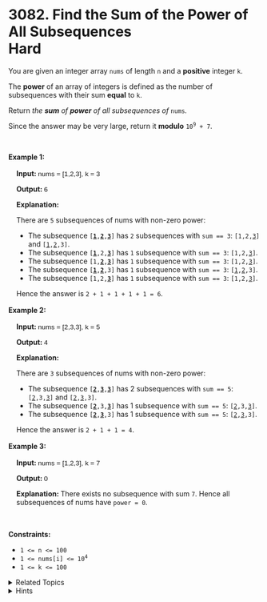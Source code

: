 # 3082. Find the Sum of the Power of All Subsequences<br> Hard

<p>You are given an integer array <code>nums</code> of length <code>n</code> and a <strong>positive</strong> integer <code>k</code>.</p>

<p>The <strong>power</strong> of an array of integers is defined as the number of <span data-keyword="subsequence-array">subsequences</span> with their sum <strong>equal</strong> to <code>k</code>.</p>

<p>Return <em>the <strong>sum</strong> of <strong>power</strong> of all subsequences of</em> <code>nums</code><em>.</em></p>

<p>Since the answer may be very large, return it <strong>modulo</strong> <code>10<sup>9</sup> + 7</code>.</p>

<p>&nbsp;</p>
<p><strong class="example">Example 1:</strong></p>

<div class="example-block" style="border-color: var(--border-tertiary); border-left-width: 2px; color: var(--text-secondary); font-size: .875rem; margin-bottom: 1rem; margin-top: 1rem; overflow: visible; padding-left: 1rem;">
<p><strong>Input: </strong> <span class="example-io" style="font-family: Menlo,sans-serif; font-size: 0.85rem;"> nums = [1,2,3], k = 3 </span></p>

<p><strong>Output: </strong> <span class="example-io" style="font-family: Menlo,sans-serif; font-size: 0.85rem;"> 6 </span></p>

<p><strong>Explanation:</strong></p>

<p>There are <code>5</code> subsequences of nums with non-zero power:</p>

<ul>
	<li>The subsequence <code>[<u><strong>1</strong></u>,<u><strong>2</strong></u>,<u><strong>3</strong></u>]</code> has <code>2</code> subsequences with <code>sum == 3</code>: <code>[1,2,<u>3</u>]</code> and <code>[<u>1</u>,<u>2</u>,3]</code>.</li>
	<li>The subsequence <code>[<u><strong>1</strong></u>,2,<u><strong>3</strong></u>]</code> has <code>1</code> subsequence with <code>sum == 3</code>: <code>[1,2,<u>3</u>]</code>.</li>
	<li>The subsequence <code>[1,<u><strong>2</strong></u>,<u><strong>3</strong></u>]</code> has <code>1</code> subsequence with <code>sum == 3</code>: <code>[1,2,<u>3</u>]</code>.</li>
	<li>The subsequence <code>[<u><strong>1</strong></u>,<u><strong>2</strong></u>,3]</code> has <code>1</code> subsequence with <code>sum == 3</code>: <code>[<u>1</u>,<u>2</u>,3]</code>.</li>
	<li>The subsequence <code>[1,2,<u><strong>3</strong></u>]</code> has <code>1</code> subsequence with <code>sum == 3</code>: <code>[1,2,<u>3</u>]</code>.</li>
</ul>

<p>Hence the answer is <code>2 + 1 + 1 + 1 + 1 = 6</code>.</p>
</div>

<p><strong class="example">Example 2:</strong></p>

<div class="example-block" style="border-color: var(--border-tertiary); border-left-width: 2px; color: var(--text-secondary); font-size: .875rem; margin-bottom: 1rem; margin-top: 1rem; overflow: visible; padding-left: 1rem;">
<p><strong>Input: </strong> <span class="example-io" style="font-family: Menlo,sans-serif; font-size: 0.85rem;"> nums = [2,3,3], k = 5 </span></p>

<p><strong>Output: </strong> <span class="example-io" style="font-family: Menlo,sans-serif; font-size: 0.85rem;"> 4 </span></p>

<p><strong>Explanation:</strong></p>

<p>There are <code>3</code> subsequences of nums with non-zero power:</p>

<ul>
	<li>The subsequence <code>[<u><strong>2</strong></u>,<u><strong>3</strong></u>,<u><strong>3</strong></u>]</code> has 2 subsequences with <code>sum == 5</code>: <code>[<u>2</u>,3,<u>3</u>]</code> and <code>[<u>2</u>,<u>3</u>,3]</code>.</li>
	<li>The subsequence <code>[<u><strong>2</strong></u>,3,<u><strong>3</strong></u>]</code> has 1 subsequence with <code>sum == 5</code>: <code>[<u>2</u>,3,<u>3</u>]</code>.</li>
	<li>The subsequence <code>[<u><strong>2</strong></u>,<u><strong>3</strong></u>,3]</code> has 1 subsequence with <code>sum == 5</code>: <code>[<u>2</u>,<u>3</u>,3]</code>.</li>
</ul>

<p>Hence the answer is <code>2 + 1 + 1 = 4</code>.</p>
</div>

<p><strong class="example">Example 3:</strong></p>

<div class="example-block" style="border-color: var(--border-tertiary); border-left-width: 2px; color: var(--text-secondary); font-size: .875rem; margin-bottom: 1rem; margin-top: 1rem; overflow: visible; padding-left: 1rem;">
<p><strong>Input: </strong> <span class="example-io" style="font-family: Menlo,sans-serif; font-size: 0.85rem;"> nums = [1,2,3], k = 7 </span></p>

<p><strong>Output: </strong> <span class="example-io" style="font-family: Menlo,sans-serif; font-size: 0.85rem;"> 0 </span></p>

<p><strong>Explanation:&nbsp;</strong>There exists no subsequence with sum <code>7</code>. Hence all subsequences of nums have <code>power = 0</code>.</p>
</div>

<p>&nbsp;</p>
<p><strong>Constraints:</strong></p>

<ul>
	<li><code>1 &lt;= n &lt;= 100</code></li>
	<li><code>1 &lt;= nums[i] &lt;= 10<sup>4</sup></code></li>
	<li><code>1 &lt;= k &lt;= 100</code></li>
</ul>


<details>
<summary> Related Topics </summary>


</details>


<details>
<summary> Hints </summary>
Hint 1
<details>If there is a subsequence of length <code>j</code> with the sum of elements <code>k</code>, it contributes <code>2<sup>n - j</sup></code> to the answer.</details>
Hint 2
<details>Let <code>dp[i][j]</code> represent the number of subsequences in the subarray <code>nums[0..i]</code> which have a sum of <code>j</code>.</details>
Hint 3
<details>We can find the <code>dp[i][k]</code> for all <code>0 <= i <= n-1</code> and multiply them with <code>2<sup>n - j</sup></code> to get final answer.</details>
</details>